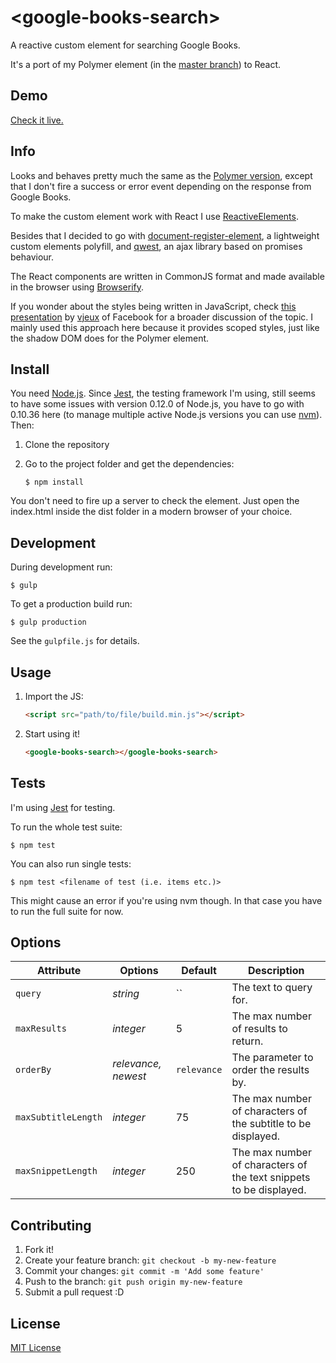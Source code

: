 # &lt;google-books-search&gt;

A reactive custom element for searching Google Books.

It's a port of my Polymer element (in the [master branch](https://github.com/codejet/google-books-search)) to React.

## Demo

[Check it live.](http://codejet.github.io/google-books-search/reactive-element/)


## Info

Looks and behaves pretty much the same as the [Polymer version](https://github.com/codejet/google-books-search), except that I don't fire a success or error event depending on the response from Google Books.

To make the custom element work with React I use [ReactiveElements](https://github.com/PixelsCommander/ReactiveElements).

Besides that I decided to go with [document-register-element](https://github.com/WebReflection/document-register-element), a lightweight custom elements polyfill, and [qwest](https://github.com/pyrsmk/qwest), an ajax library based on promises behaviour.

The React components are written in CommonJS format and made available in the browser using [Browserify](http://browserify.org/).

If you wonder about the styles being written in JavaScript, check [this presentation](https://speakerdeck.com/vjeux/react-css-in-js) by [vjeux](https://github.com/vjeux) of Facebook for a broader discussion of the topic. I mainly used this approach here because it provides scoped styles, just like the shadow DOM does for the Polymer element.

## Install

You need [Node.js](http://nodejs.org/). Since [Jest](https://facebook.github.io/jest/), the testing framework I'm using, still seems to have some issues with version 0.12.0 of Node.js, you have to go with 0.10.36 here (to manage multiple active Node.js versions you can use [nvm](https://github.com/creationix/nvm)). Then:

1. Clone the repository
2. Go to the project folder and get the dependencies:

    ```
    $ npm install
    ```

You don't need to fire up a server to check the element. Just open the index.html inside the dist folder in a modern browser of your choice.

## Development

During development run:

```
$ gulp
```

To get a production build run:

```
$ gulp production
```

See the `gulpfile.js` for details.

## Usage

1. Import the JS:

    ```html
    <script src="path/to/file/build.min.js"></script>
    ```

2. Start using it!

    ```html
    <google-books-search></google-books-search>
    ```


## Tests

I'm using [Jest](https://facebook.github.io/jest/) for testing.

To run the whole test suite:

```
$ npm test
```

You can also run single tests:

```
$ npm test <filename of test (i.e. items etc.)>
```

This might cause an error if you're using nvm though. In that case you have to run the full suite for now.

## Options

Attribute     | Options              | Default      | Description
---           | ---                  | ---          | ---
`query`       | *string*             | ``           | The text to query for.
`maxResults`  | *integer*             | 5            | The max number of results to return.
`orderBy`     | *relevance, newest*  | `relevance`  | The parameter to order the results by.
`maxSubtitleLength`     | *integer* | 75  | The max number of characters of the subtitle to be displayed.
`maxSnippetLength`     | *integer*  | 250  | The max number of characters of the text snippets to be displayed.

## Contributing

1. Fork it!
2. Create your feature branch: `git checkout -b my-new-feature`
3. Commit your changes: `git commit -m 'Add some feature'`
4. Push to the branch: `git push origin my-new-feature`
5. Submit a pull request :D

## License

[MIT License](http://opensource.org/licenses/MIT)
